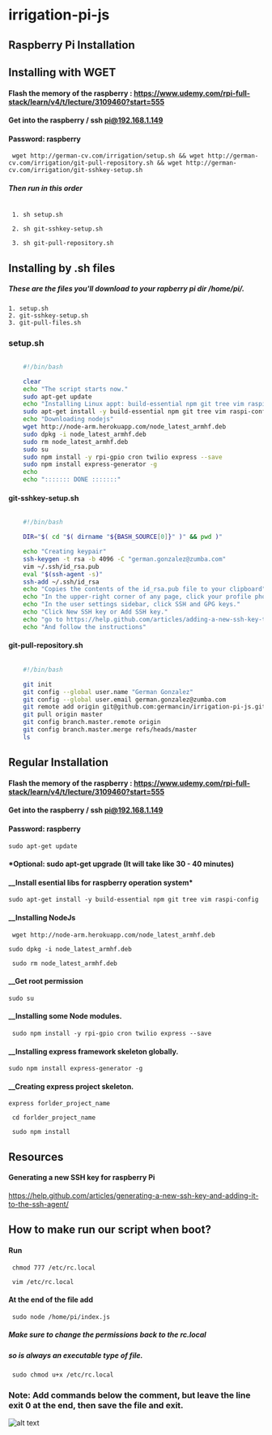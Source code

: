 # irrigation-pi-js

## Raspberry Pi Installation

## Installing with WGET 

#### Flash the memory of the raspberry : https://www.udemy.com/rpi-full-stack/learn/v4/t/lecture/3109460?start=555
#### Get into the raspberry / ssh pi@192.168.1.149
#### Password: raspberry
``` wget http://german-cv.com/irrigation/setup.sh && wget http://german-cv.com/irrigation/git-pull-repository.sh && wget http://german-cv.com/irrigation/git-sshkey-setup.sh```

##### Then run in this order
```

 1. sh setup.sh

 2. sh git-sshkey-setup.sh

 3. sh git-pull-repository.sh

```

## Installing by .sh files
##### These are the files  you'll download to your rapberry pi dir /home/pi/.
	1. setup.sh
	2. git-sshkey-setup.sh
	3. git-pull-files.sh


###  setup.sh

``` bash

	#!/bin/bash

	clear
	echo "The script starts now."
	sudo apt-get update
	echo "Installing Linux appt: build-essential npm git tree vim raspi-config"
	sudo apt-get install -y build-essential npm git tree vim raspi-config
	echo "Downloading nodejs"
	wget http://node-arm.herokuapp.com/node_latest_armhf.deb
	sudo dpkg -i node_latest_armhf.deb
	sudo rm node_latest_armhf.deb
	sudo su
	sudo npm install -y rpi-gpio cron twilio express --save
	sudo npm install express-generator -g
	echo 
	echo "::::::: DONE :::::::"

``` 

#### git-sshkey-setup.sh
``` bash

	#!/bin/bash

	DIR="$( cd "$( dirname "${BASH_SOURCE[0]}" )" && pwd )" 

	echo "Creating keypair"
	ssh-keygen -t rsa -b 4096 -C "german.gonzalez@zumba.com"
	vim ~/.ssh/id_rsa.pub
	eval "$(ssh-agent -s)"
	ssh-add ~/.ssh/id_rsa
	echo "Copies the contents of the id_rsa.pub file to your clipboard"
	echo "In the upper-right corner of any page, click your profile photo, then click Settings."
	echo "In the user settings sidebar, click SSH and GPG keys."
	echo "Click New SSH key or Add SSH key."
	echo "go to https://help.github.com/articles/adding-a-new-ssh-key-to-your-github-account/"
	echo "And follow the instructions"

```


#### git-pull-repository.sh
``` bash

	#!/bin/bash

	git init
	git config --global user.name "German Gonzalez"
	git config --global user.email german.gonzalez@zumba.com
	git remote add origin git@github.com:germancin/irrigation-pi-js.git
	git pull origin master
	git config branch.master.remote origin
	git config branch.master.merge refs/heads/master
	ls

```

## Regular Installation

#### Flash the memory of the raspberry : https://www.udemy.com/rpi-full-stack/learn/v4/t/lecture/3109460?start=555
#### Get into the raspberry / ssh pi@192.168.1.149
#### Password: raspberry
```sudo apt-get update```
####     *Optional: sudo apt-get upgrade (It will take like 30 - 40 minutes)
#### __Install esential libs for raspberry operation system*
```sudo apt-get install -y build-essential npm git tree vim raspi-config```
#### __Installing NodeJs

``` wget http://node-arm.herokuapp.com/node_latest_armhf.deb```

``` sudo dpkg -i node_latest_armhf.deb ```

``` sudo rm node_latest_armhf.deb```

#### __Get root permission
``` sudo su ```

#### __Installing some Node modules.
``` sudo npm install -y rpi-gpio cron twilio express --save```

#### __Installing express framework skeleton globally.
``` sudo npm install express-generator -g ```

#### __Creating express project skeleton.
``` express forlder_project_name ```

``` cd forlder_project_name```

``` sudo npm install```


## Resources

#### Generating a new SSH key for raspberry Pi 
https://help.github.com/articles/generating-a-new-ssh-key-and-adding-it-to-the-ssh-agent/


## How to make run our script when boot?

#### Run
``` chmod 777 /etc/rc.local```

``` vim /etc/rc.local```

#### At the end of the file add 
``` sudo node /home/pi/index.js```

##### Make sure to change the permissions back to the rc.local 
##### so is always an executable type of file.
``` sudo chmod u+x /etc/rc.local```

### Note: Add commands below the comment, but leave the line exit 0 at the end, then save the file and exit.
![alt text](http://content.screencast.com/users/germancin/folders/Jing/media/5bce8140-43f4-4a21-bda7-f76eebeb8149/00000203.png "line at the end of the rc.local")




















